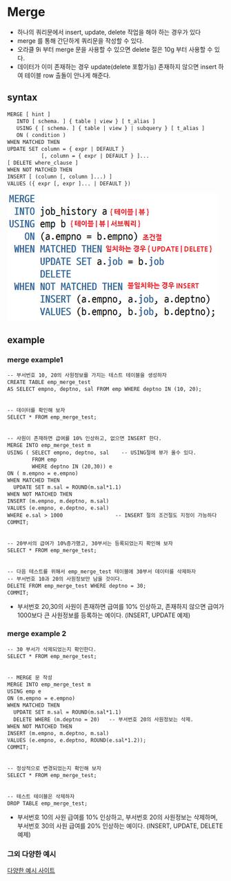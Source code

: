 # Merge
- 하나의 쿼리문에서 insert, update, delete 작업을 해야 하는 경우가 있다
- merge 를 통해 간단하게 쿼리문을 작성할 수 있다.
- 오라클 9i 부터 merge 문을 사용할 수 있으면 delete 절은 10g 부터 사용할 수 있다.
- 데이터가 이미 존재하는 경우 update(delete 포함가능) 존재하지 않으면 insert 하여 테이블 row 출돌이 안나게 해준다.

## syntax
```oracle-sql
MERGE [ hint ]
   INTO [ schema. ] { table | view } [ t_alias ]
   USING { [ schema. ] { table | view } | subquery } [ t_alias ]
   ON ( condition )
WHEN MATCHED THEN
UPDATE SET column = { expr | DEFAULT }
           [, column = { expr | DEFAULT } ]...
[ DELETE where_clause ]
WHEN NOT MATCHED THEN
INSERT [ (column [, column ]...) ]
VALUES ({ expr [, expr ]... | DEFAULT })
```

![img.png](../images/merge1.png)

## example
### merge example1
```oracle-sql
-- 부서번호 10, 20의 사원정보를 가지는 테스트 테이블을 생성하자 
CREATE TABLE emp_merge_test 
AS SELECT empno, deptno, sal FROM emp WHERE deptno IN (10, 20);
 
 
-- 데이터를 확인해 보자
SELECT * FROM emp_merge_test; 
 
 
-- 사원이 존재하면 급여를 10% 인상하고, 없으면 INSERT 한다.
MERGE INTO emp_merge_test m
USING ( SELECT empno, deptno, sal    -- USING절에 뷰가 올수 있다.
        FROM emp 
        WHERE deptno IN (20,30)) e
ON ( m.empno = e.empno)
WHEN MATCHED THEN
  UPDATE SET m.sal = ROUND(m.sal*1.1)
WHEN NOT MATCHED THEN
INSERT (m.empno, m.deptno, m.sal)
VALUES (e.empno, e.deptno, e.sal)
WHERE e.sal > 1000                 -- INSERT 절의 조건절도 지정이 가능하다
COMMIT;
 
 
-- 20부서의 급여가 10%증가했고, 30부서는 등록되었는지 확인해 보자
SELECT * FROM emp_merge_test;
 
 
-- 다음 테스트를 위해서 emp_merge_test 테이블에 30부서 데이터를 삭제하자
-- 부서번호 10과 20의 사원정보만 남을 것이다. 
DELETE FROM emp_merge_test WHERE deptno = 30;
COMMIT;
```
- 부서번호 20,30의 사원이 존재하면 급여를 10% 인상하고, 존재하지 않으면 급여가 1000보다 큰 사원정보를 등록하는 예이다. (INSERT, UPDATE 예제)

### merge example 2
```oracle-sql
-- 30 부서가 삭제되었는지 확인한다.
SELECT * FROM emp_merge_test;
 
 
-- MERGE 문 작성
MERGE INTO emp_merge_test m
USING emp e
ON (m.empno = e.empno)
WHEN MATCHED THEN
  UPDATE SET m.sal = ROUND(m.sal*1.1)
  DELETE WHERE (m.deptno = 20)   -- 부서번호 20의 사원정보는 삭제.
WHEN NOT MATCHED THEN
INSERT (m.empno, m.deptno, m.sal)
VALUES (e.empno, e.deptno, ROUND(e.sal*1.2));
COMMIT;
 
 
-- 정상적으로 변경되었는지 확인해 보자
SELECT * FROM emp_merge_test;
 
 
-- 테스트 테이블은 삭제하자
DROP TABLE emp_merge_test;
```
- 부서번호 10의 사원 급여를 10% 인상하고, 부서번호 20의 사원정보는 삭제하며, 부서번호 30의 사원 급여를 20% 인상하는 예이다. (INSERT, UPDATE, DELETE 예제)

### 그외 다양한 예시
[다양한 예시 사이트](https://gent.tistory.com/406)